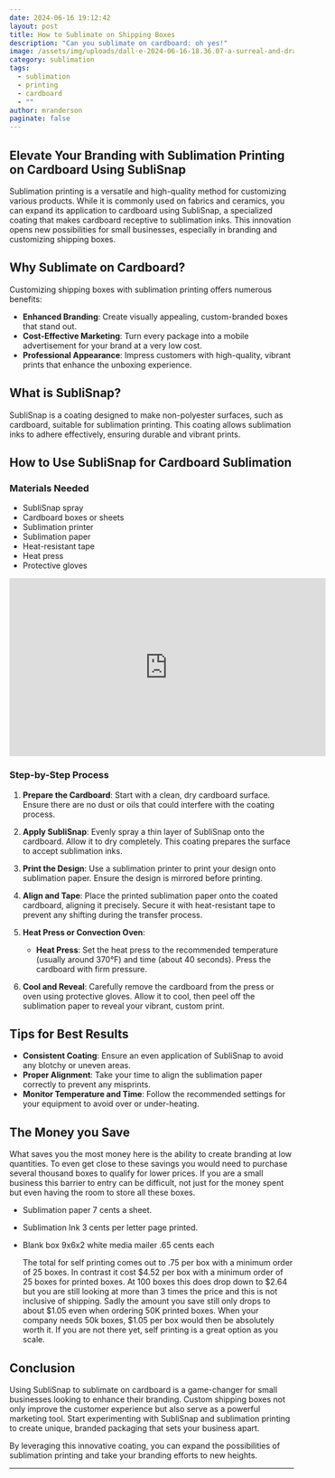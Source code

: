 ```yaml
---
date: 2024-06-16 19:12:42
layout: post
title: How to Sublimate on Shipping Boxes
description: "Can you sublimate on cardboard: oh yes!"
image: /assets/img/uploads/dall·e-2024-06-16-18.36.07-a-surreal-and-dramatic-scene-showcasing-the-process-of-sublimation-printing.-in-the-foreground-there-is-a-realistic-heat-press-machine-with-a-vibrant.webp
category: sublimation
tags:
  - sublimation
  - printing
  - cardboard
  - ""
author: mranderson
paginate: false
---
```

## Elevate Your Branding with Sublimation Printing on Cardboard Using SubliSnap

Sublimation printing is a versatile and high-quality method for customizing various products. While it is commonly used on fabrics and ceramics, you can expand its application to cardboard using SubliSnap, a specialized coating that makes cardboard receptive to sublimation inks. This innovation opens new possibilities for small businesses, especially in branding and customizing shipping boxes. 

## Why Sublimate on Cardboard?

Customizing shipping boxes with sublimation printing offers numerous benefits:

* **Enhanced Branding**: Create visually appealing, custom-branded boxes that stand out.
* **Cost-Effective Marketing**: Turn every package into a mobile advertisement for your brand at a very low cost. 
* **Professional Appearance**: Impress customers with high-quality, vibrant prints that enhance the unboxing experience.

## What is SubliSnap?

SubliSnap is a coating designed to make non-polyester surfaces, such as cardboard, suitable for sublimation printing. This coating allows sublimation inks to adhere effectively, ensuring durable and vibrant prints.

## How to Use SubliSnap for Cardboard Sublimation

### Materials Needed

* SubliSnap spray
* Cardboard boxes or sheets
* Sublimation printer
* Sublimation paper
* Heat-resistant tape
* Heat press 
* Protective gloves

<iframe width="560" height="315" src="https://www.youtube.com/embed/YHGXgl6-v5A?si=7zPRhA5_-ip8zScu" title="YouTube video player" frameborder="0" allow="accelerometer; autoplay; clipboard-write; encrypted-media; gyroscope; picture-in-picture; web-share" referrerpolicy="strict-origin-when-cross-origin" allowfullscreen></iframe>

### Step-by-Step Process

1. **Prepare the Cardboard**: Start with a clean, dry cardboard surface. Ensure there are no dust or oils that could interfere with the coating process.
2. **Apply SubliSnap**: Evenly spray a thin layer of SubliSnap onto the cardboard. Allow it to dry completely. This coating prepares the surface to accept sublimation inks.
3. **Print the Design**: Use a sublimation printer to print your design onto sublimation paper. Ensure the design is mirrored before printing.
4. **Align and Tape**: Place the printed sublimation paper onto the coated cardboard, aligning it precisely. Secure it with heat-resistant tape to prevent any shifting during the transfer process.
5. **Heat Press or Convection Oven**: 

   * **Heat Press**: Set the heat press to the recommended temperature (usually around 370°F) and time (about 40 seconds). Press the cardboard with firm pressure.
6. **Cool and Reveal**: Carefully remove the cardboard from the press or oven using protective gloves. Allow it to cool, then peel off the sublimation paper to reveal your vibrant, custom print.

## Tips for Best Results

* **Consistent Coating**: Ensure an even application of SubliSnap to avoid any blotchy or uneven areas.
* **Proper Alignment**: Take your time to align the sublimation paper correctly to prevent any misprints.
* **Monitor Temperature and Time**: Follow the recommended settings for your equipment to avoid over or under-heating.

## T﻿he Money you Save

W﻿hat saves you the most money here is the ability to create branding at low quantities. To even get close to these savings you would need to purchase several thousand boxes to qualify for lower prices. If you are a small business this barrier to entry can be difficult, not just for the money spent but even having the room to store all these boxes. 

* Sublimation paper 7 cents a sheet. 
* Sublimation Ink 3 cents per letter page printed. 
* B﻿lank box 9x6x2 white media mailer .65 cents each

  T﻿he total for self printing comes out to .75 per box with a minimum order of 25 boxes. In contrast it cost $4.52 per box with a minimum order of 25 boxes for printed boxes. At 100 boxes this does drop down to $2.64 but you are still looking at more than 3 times the price and this is not inclusive of shipping. Sadly the amount you save still only drops to about $1.05 even when ordering 50K printed boxes. When your company needs 50k boxes, $1.05 per box would then be absolutely worth it. If you are not there yet, self printing is a great option as you scale. 

## Conclusion

Using SubliSnap to sublimate on cardboard is a game-changer for small businesses looking to enhance their branding. Custom shipping boxes not only improve the customer experience but also serve as a powerful marketing tool. Start experimenting with SubliSnap and sublimation printing to create unique, branded packaging that sets your business apart.

By leveraging this innovative coating, you can expand the possibilities of sublimation printing and take your branding efforts to new heights.

- - -